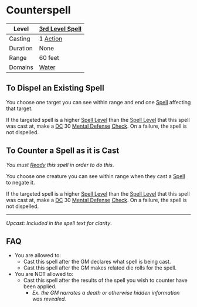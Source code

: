 # Counterspell

| Level    | [3rd Level Spell](3rd%20Level%20Spells.md)          |
| -------- | --------------------------------------------------- |
| Casting  | 1 [Action](../../../../Game%20Procedures/Core%20Procedures/Action.md) |
| Duration | None                                                |
| Range    | 60 feet                                             |
| Domains  | [Water](../../Spell%20Domains/Water.md)          |

## To Dispel an Existing Spell

You choose one target you can see within range and end one [Spell](../../../Spells.md) affecting that target.

If the targeted spell is a higher [Spell Level](../../Spell%20Level.md) than the [Spell Level](../../Spell%20Level.md) that this spell was cast at, make a [DC](../../../../Game%20Procedures/Core%20Procedures/DC.md) 30 [Mental Defense](../../../../Player%20Characters/Derived%20Statistics/Mental%20Defense.md) [Check](../../../../Game%20Procedures/Core%20Procedures/Check.md). On a failure, the spell is not dispelled.

## To Counter a Spell as it is Cast

*You must [Ready](../../../../Game%20Procedures/Combat/Reaction.md#Ready) this spell in order to do this*.

You choose one creature you can see within range when they cast a [Spell](../../../Spells.md) to negate it.

If the targeted spell is a higher [Spell Level](../../Spell%20Level.md) than the [Spell Level](../../Spell%20Level.md) that this spell was cast at, make a [DC](../../../../Game%20Procedures/Core%20Procedures/DC.md) 30 [Mental Defense](../../../../Player%20Characters/Derived%20Statistics/Mental%20Defense.md) [Check](../../../../Game%20Procedures/Core%20Procedures/Check.md). On a failure, the spell is not dispelled.

---
*Upcast: Included in the spell text for clarity*.

## FAQ

- You are allowed to:
	- Cast this spell after the GM declares what spell is being cast.
	- Cast this spell after the GM makes related die rolls for the spell.
- You are NOT allowed to:
	- Cast this spell after the results of the spell you wish to counter have been applied.
		- *Ex. the GM narrates a death or otherwise hidden information was revealed.*
